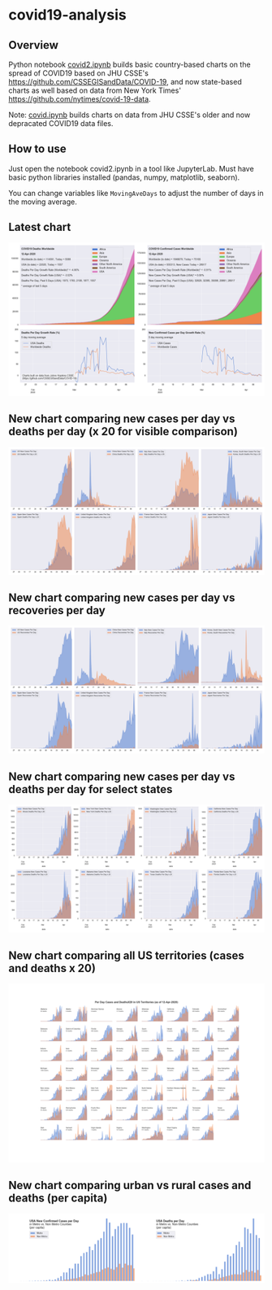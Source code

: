 # covid19-analysis

## Overview
Python notebook [covid2.ipynb](https://github.com/danlaw/covid19-analysis/blob/master/covid2.ipynb) builds basic country-based charts on the spread of COVID19 based on JHU CSSE's https://github.com/CSSEGISandData/COVID-19, and now state-based charts as well based on data from New York Times' https://github.com/nytimes/covid-19-data.

Note: [covid.ipynb](https://github.com/danlaw/covid19-analysis/blob/master/covid.ipynb) builds charts on data from JHU CSSE's older and now depracated COVID19 data files.

## How to use
Just open the notebook covid2.ipynb in a tool like JupyterLab. Must have basic python libraries installed (pandas, numpy, matplotlib, seaborn).

You can change variables like ``MovingAveDays`` to adjust the number of days in the moving average.

## Latest chart
![Latest chart](charts/20200412-covid19-chart.png)

## New chart comparing new cases per day vs deaths per day (x 20 for visible comparison)
![Comparison chart](charts/20200412-comparison-chart.png)

## New chart comparing new cases per day vs recoveries per day
![Recovery chart](charts/20200412-comparison-recovery-chart.png)

## New chart comparing new cases per day vs deaths per day for select states
![Recovery chart](charts/20200412-covid19-states.png)

## New chart comparing all US territories (cases and deaths x 20)
![Recovery chart](charts/20200412-compare-US-territories.png)

## New chart comparing urban vs rural cases and deaths (per capita)
![Recovery chart](charts/20200412-US-counties-urban-vs-rural-per-capita.png)